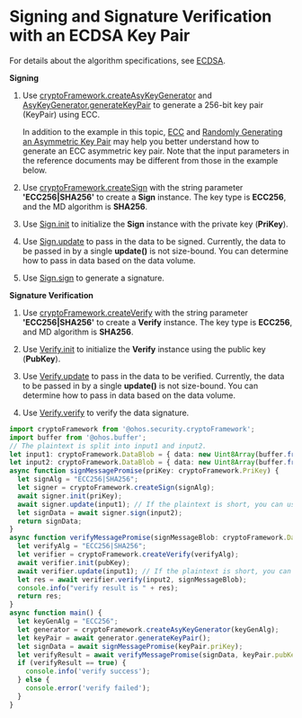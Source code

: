 # Signing and Signature Verification with an ECDSA Key Pair


For details about the algorithm specifications, see [ECDSA](crypto-sign-sig-verify-overview.md#ecdsa).


**Signing**


1. Use [cryptoFramework.createAsyKeyGenerator](../../reference/apis/js-apis-cryptoFramework.md#cryptoframeworkcreateasykeygenerator) and [AsyKeyGenerator.generateKeyPair](../../reference/apis/js-apis-cryptoFramework.md#generatekeypair-1) to generate a 256-bit key pair (KeyPair) using ECC.
   
   In addition to the example in this topic, [ECC](crypto-asym-key-generation-conversion-spec.md#ecc) and [Randomly Generating an Asymmetric Key Pair](crypto-generate-asym-key-pair-randomly.md) may help you better understand how to generate an ECC asymmetric key pair. Note that the input parameters in the reference documents may be different from those in the example below.

2. Use [cryptoFramework.createSign](../../reference/apis/js-apis-cryptoFramework.md#cryptoframeworkcreatesign) with the string parameter **'ECC256|SHA256'** to create a **Sign** instance. The key type is **ECC256**, and the MD algorithm is **SHA256**.

3. Use [Sign.init](../../reference/apis/js-apis-cryptoFramework.md#init-3) to initialize the **Sign** instance with the private key (**PriKey**).

4. Use [Sign.update](../../reference/apis/js-apis-cryptoFramework.md#update-3) to pass in the data to be signed.
   Currently, the data to be passed in by a single **update()** is not size-bound. You can determine how to pass in data based on the data volume.

5. Use [Sign.sign](../../reference/apis/js-apis-cryptoFramework.md#sign-2) to generate a signature.


**Signature Verification**


1. Use [cryptoFramework.createVerify](../../reference/apis/js-apis-cryptoFramework.md#cryptoframeworkcreateverify) with the string parameter **'ECC256|SHA256'** to create a **Verify** instance. The key type is **ECC256**, and MD algorithm is **SHA256**.

2. Use [Verify.init](../../reference/apis/js-apis-cryptoFramework.md#init-5) to initialize the **Verify** instance using the public key (**PubKey**).

3. Use [Verify.update](../../reference/apis/js-apis-cryptoFramework.md#update-5) to pass in the data to be verified.
   Currently, the data to be passed in by a single **update()** is not size-bound. You can determine how to pass in data based on the data volume.

4. Use [Verify.verify](../../reference/apis/js-apis-cryptoFramework.md#verify-2) to verify the data signature.


```ts
import cryptoFramework from '@ohos.security.cryptoFramework';
import buffer from '@ohos.buffer';
// The plaintext is split into input1 and input2.
let input1: cryptoFramework.DataBlob = { data: new Uint8Array(buffer.from("This is Sign test plan1", 'utf-8').buffer) };
let input2: cryptoFramework.DataBlob = { data: new Uint8Array(buffer.from("This is Sign test plan2", 'utf-8').buffer) };
async function signMessagePromise(priKey: cryptoFramework.PriKey) {
  let signAlg = "ECC256|SHA256";
  let signer = cryptoFramework.createSign(signAlg);
  await signer.init(priKey);
  await signer.update(input1); // If the plaintext is short, you can use sign() to pass in the full data at a time.
  let signData = await signer.sign(input2);
  return signData;
}
async function verifyMessagePromise(signMessageBlob: cryptoFramework.DataBlob, pubKey: cryptoFramework.PubKey) {
  let verifyAlg = "ECC256|SHA256";
  let verifier = cryptoFramework.createVerify(verifyAlg);
  await verifier.init(pubKey);
  await verifier.update(input1); // If the plaintext is short, you can use verify() to pass in the full data at a time.
  let res = await verifier.verify(input2, signMessageBlob);
  console.info("verify result is " + res);
  return res;
}
async function main() {
  let keyGenAlg = "ECC256";
  let generator = cryptoFramework.createAsyKeyGenerator(keyGenAlg);
  let keyPair = await generator.generateKeyPair();
  let signData = await signMessagePromise(keyPair.priKey);
  let verifyResult = await verifyMessagePromise(signData, keyPair.pubKey);
  if (verifyResult == true) {
    console.info('verify success');
  } else {
    console.error('verify failed');
  }
}
```
